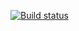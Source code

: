 [![Build status](https://ci.appveyor.com/api/projects/status/84dgj13m0iu63h18?svg=true)](https://ci.appveyor.com/project/Soulmaers/ajs5-1)
